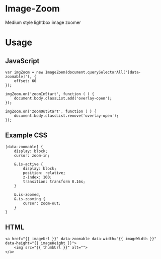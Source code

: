 # Image-Zoom
Medium style lightbox image zoomer

# Usage

## JavaScript
```
var imgZoom = new ImageZoom(document.querySelectorAll('[data-zoomable]'), {
    offset: 60
});

imgZoom.on('zoomInStart', function ( ) {
    document.body.classList.add('overlay-open');
});

imgZoom.on('zoomOutStart', function ( ) {
    document.body.classList.remove('overlay-open');
});
```

## Example CSS
```
[data-zoomable] {
    display: block;
	cursor: zoom-in;

	&.is-active {
        display: block;
		position: relative;
		z-index: 100;
        transition: transform 0.16s;
	}

	&.is-zoomed,
	&.is-zooming {
		cursor: zoom-out;
	}
}
```

## HTML
```
<a href="{{ imageUrl }}" data-zoomable data-width="{{ imageWidth }}" data-height="{{ imageHeight }}">
    <img src="{{ thumbUrl }}" alt="">
</a>
```
